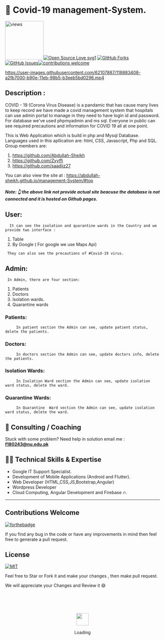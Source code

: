 # 🐙 Covid-19 management-System. 
<a href="https://github.com/Abdullah-Sheikh"><img alt="views" title="Github views" src="https://komarev.com/ghpvc/?username=Abdullah-Sheikh&style=flat-square" width="125"/></a>[![Open Source Love svg1](https://badges.frapsoft.com/os/v1/open-source.svg?v=103)](#) [![GitHub Forks](https://img.shields.io/github/forks/Abdullah-Sheikh/management-System.svg?style=social&label=Fork&maxAge=2592000)](https://www.github.com/Abdullah/management-System/fork)[![GitHub Issues](https://img.shields.io/github/issues/Abdullah-Sheikh/management-System.svg?style=flat&label=Issues&maxAge=2592000)](https://www.github.com/Abdullah-Sheikh/management-System/issues)[![contributions welcome](https://img.shields.io/badge/contributions-welcome-brightgreen.svg?style=flat&label=Contributions&colorA=red&colorB=black	)](#)





https://user-images.githubusercontent.com/62107887/118883408-a2fb7000-b90e-11eb-98b5-b3eeb5bd0296.mp4











## Description :

COVID - 19 (Corona Virus Disease) is a pandamic that has cause many lives to keep record we have made a covid management system that hospitals can use admin portal to manage in they need to have login id and password. For database we've used phpmyadmin and ms sql. 
Everyone in public can see required precautions and information for COVID 19 all at one point. 

   This is Web Application which is build in php and Mysql Database. Languages used in this apllication are: html, CSS, Javascript, Php and SQL. Group members are:
 1.  https://github.com/Abdullah-Sheikh 
 2.  https://github.com/Zyyffi 
 3. https://github.com/saadiiz27
 
   You can also view the site at : https://abdullah-sheikh.github.io/management-System/#top
   
   ##### Note: 👆 the above link not provide actual site beacuse the database is not connected and it is hosted on Github pages.
## User:
      It can see the isolation and quarantine wards in the Country and we provide two interface :
   
   1. Table
   2. By Google ( For google we use Maps Api)
     
     They can also see the precautions of #Covid-19 virus.
    
## Admin:

     In Admin, there are four section:
  1. Patients 
  2. Doctors
  3. Isolation wards.
  4. Quarantine wards
   
 ### Patients:
         In patient section the Admin can see, update patient status, delete the patients.
	 
	 
 ### Doctors:
         In doctors section the Admin can see, update doctors info, delete the patients.
	 
### Isolation Wards:
         In Isolation Ward section the Admin can see, update isolation ward status, delete the ward.
	 
### Quarantine  Wards:
         In Quarantine  Ward section the Admin can see, update isolation ward status, delete the ward.
	 
	 
 ## 🤝 Consulting / Coaching
Stuck with some problem? Need help in solution email me : <b>f180243@nu.edu.pk</b>


## 👨‍💻 Technical Skills & Expertise
- Google IT Support Specialist.
- Development of  Mobile Applications (Android and Flutter).
- Web Developer (HTML,CSS,JS,Bootstrap,Angular)
- Wordpress Developer
- Cloud Computing, Angular Development and Firebase 🔥.

<hr>

## Contributions Welcome
[![forthebadge](https://forthebadge.com/images/badges/built-with-love.svg)](#)

If you find any bug in the code or have any improvements in mind then feel free to generate a pull request.


## License
[![MIT](https://img.shields.io/cocoapods/l/AFNetworking.svg?style=style&label=License&maxAge=2592000)](../master/LICENSE)            
	      


Feel free to Star or Fork it and make your changes , then make pull request.

We will appreciate your Changes and Review it 😄

<div align="center">
	<br>
	<br>
	<br>
	<br>
	<img src="https://enterprise.github.com/assets/spinners/octocat-spinner-128-26a44333917854c6794d55eac947b1277fced54f1f60c5df5d93431db8753bc5.gif" width="40" height="40">
	<p>Loading</p>
	<br>
	<br>
	<br>
	<br>
</div>
